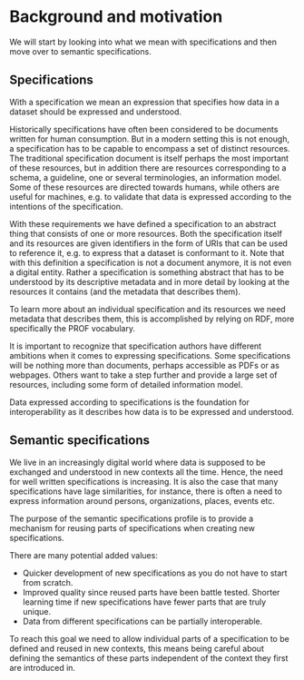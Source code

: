 # Background and motivation

We will start by looking into what we mean with specifications and then move over to semantic specifications.

## Specifications

With a specification we mean an expression that specifies how data in a dataset should be expressed and understood.

Historically specifications have often been considered to be documents written for human consumption. But in a modern setting this is not enough, a specification has to be capable to encompass a set of distinct resources. The traditional specification document is itself perhaps the most important of these resources, but in addition there are resources corresponding to a schema, a guideline, one or several terminologies, an information model. Some of these resources are directed towards humans, while others are useful for machines, e.g. to validate that data is expressed according to the intentions of the specification.

With these requirements we have defined a specification to an abstract thing that consists of one or more resources. Both the specification itself and its resources are given identifiers in the form of URIs that can be used to reference it, e.g. to express that a dataset is conformant to it. Note that with this definition a specification is not a document anymore, it is not even a digital entity. Rather a specification is something abstract that has to be understood by its descriptive metadata and in more detail by looking at the resources it contains (and the metadata that describes them).

To learn more about an individual specification and its resources we need metadata that describes them, this is accomplished by relying on RDF, more specifically the PROF vocabulary.

It is important to recognize that specification authors have different ambitions when it comes to expressing specifications. Some specifications will be nothing more than documents, perhaps accessible as PDFs or as webpages. Others want to take a step further and provide a large set of resources, including some form of detailed information model.

Data expressed according to specifications is the foundation for interoperability as it describes how data is to be expressed and understood.

## Semantic specifications

We live in an increasingly digital world where data is supposed to be exchanged and understood in new contexts all the time. Hence, the need for well written specifications is increasing. It is also the case that many specifications have lage similarities, for instance, there is often a need to express information around persons, organizations, places, events etc.

The purpose of the semantic specifications profile is to provide a mechanism for reusing parts of specifications when creating new specifications.

There are many potential added values:
* Quicker development of new specifications as you do not have to start from scratch.
* Improved quality since reused parts have been battle tested.
Shorter learning time if new specifications have fewer parts that are truly unique.
* Data from different specifications can be partially interoperable.

To reach this goal we need to allow individual parts of a specification to be defined and reused in new contexts, this means being careful about defining the semantics of these parts independent of the context they first are introduced in.
